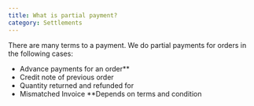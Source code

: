 ```yaml
---
title: What is partial payment?
category: Settlements
---
```

There are many terms to a payment. We do partial payments for orders in the following cases:
- Advance payments for an order**
- Credit note of previous order
- Quantity returned and refunded for
- Mismatched Invoice
**Depends on terms and condition